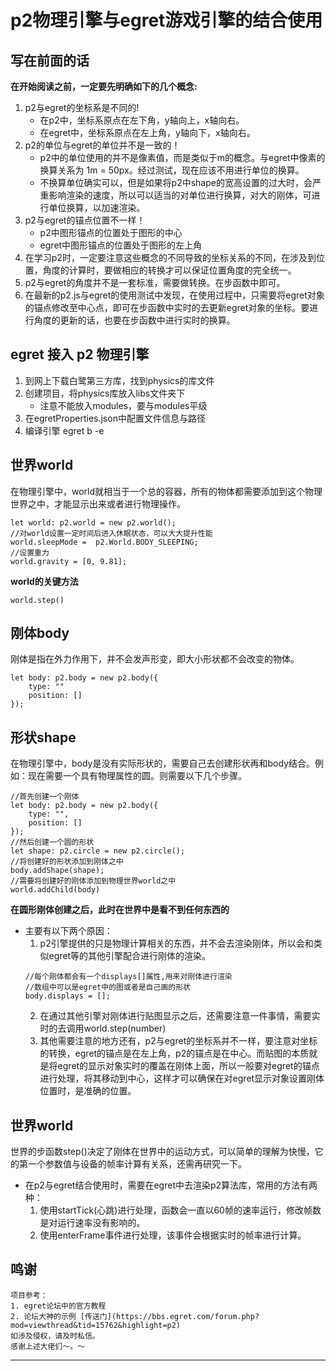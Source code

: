 # p2物理引擎与egret游戏引擎的结合使用
## 写在前面的话
**在开始阅读之前，一定要先明确如下的几个概念:**
1. p2与egret的坐标系是不同的!
   - 在p2中，坐标系原点在左下角，y轴向上，x轴向右。
   - 在egret中，坐标系原点在左上角，y轴向下，x轴向右。
2. p2的单位与egret的单位并不是一致的！
   - p2中的单位使用的并不是像素值，而是类似于m的概念。与egret中像素的换算关系为 1m = 50px。经过测试，现在应该不用进行单位的换算。
   - 不换算单位确实可以，但是如果将p2中shape的宽高设置的过大时，会严重影响渲染的速度，所以可以适当的对单位进行换算，对大的刚体，可进行单位换算，以加速渲染。
3. p2与egret的锚点位置不一样！
   - p2中图形锚点的位置处于图形的中心
   - egret中图形锚点的位置处于图形的左上角
4. 在学习p2时，一定要注意这些概念的不同导致的坐标关系的不同，在涉及到位置，角度的计算时，要做相应的转换才可以保证位置角度的完全统一。
5. p2与egret的角度并不是一套标准，需要做转换。在步函数中即可。
6. 在最新的p2.js与egret的使用测试中发现，在使用过程中，只需要将egret对象的锚点修改至中心点，即可在步函数中实时的去更新egret对象的坐标。要进行角度的更新的话，也要在步函数中进行实时的换算。
## egret 接入 p2 物理引擎
1. 到网上下载白鹭第三方库，找到physics的库文件
2. 创建项目，将physics库放入libs文件夹下
   - 注意不能放入modules，要与modules平级
3. 在egretProperties.json中配置文件信息与路径
4. 编译引擎 egret b -e
## 世界world
在物理引擎中，world就相当于一个总的容器，所有的物体都需要添加到这个物理世界之中，才能显示出来或者进行物理操作。
```
let world: p2.world = new p2.world();
//对world设置一定时间后进入休眠状态，可以大大提升性能
world.sleepMode =  p2.World.BODY_SLEEPING;
//设置重力
world.gravity = [0, 9.81];
```
**world的关键方法**
```
world.step()
```
## 刚体body
刚体是指在外力作用下，并不会发声形变，即大小形状都不会改变的物体。
```
let body: p2.body = new p2.body({
    type: ""
    position: []
});
```
## 形状shape
在物理引擎中，body是没有实际形状的，需要自己去创建形状再和body结合。例如：现在需要一个具有物理属性的圆。则需要以下几个步骤。
```
//首先创建一个刚体
let body: p2.body = new p2.body({
    type: "",
    position: []
});
//然后创建一个圆的形状
let shape: p2.circle = new p2.circle();
//将创建好的形状添加到刚体之中
body.addShape(shape);
//需要将创建好的刚体添加到物理世界world之中
world.addChild(body)
```
**在圆形刚体创建之后，此时在世界中是看不到任何东西的**
- 主要有以下两个原因：
   1. p2引擎提供的只是物理计算相关的东西，并不会去渲染刚体，所以会和类似egret等的其他引擎配合进行刚体的渲染。
   ```
   //每个刚体都会有一个displays[]属性,用来对刚体进行渲染
   //数组中可以是egret中的图或者是自己画的形状
   body.displays = [];
   ```
   2. 在通过其他引擎对刚体进行贴图显示之后，还需要注意一件事情，需要实时的去调用world.step(number)
   3. 其他需要注意的地方还有，p2与egret的坐标系并不一样，要注意对坐标的转换，egret的锚点是在左上角，p2的锚点是在中心。而贴图的本质就是将egret的显示对象实时的覆盖在刚体上面，所以一般要对egret的锚点进行处理，将其移动到中心，这样才可以确保在对egret显示对象设置刚体位置时，是准确的位置。
## 世界world
世界的步函数step()决定了刚体在世界中的运动方式，可以简单的理解为快慢，它的第一个参数值与设备的帧率计算有关系，还需再研究一下。
- 在p2与egret结合使用时，需要在egret中去渲染p2算法库，常用的方法有两种：
   1. 使用startTick(心跳)进行处理，函数会一直以60帧的速率运行，修改帧数是对运行速率没有影响的。
   2. 使用enterFrame事件进行处理，该事件会根据实时的帧率进行计算。
## 鸣谢 
```
项目参考：
1. egret论坛中的官方教程
2. 论坛大神的示例 [传送门](https://bbs.egret.com/forum.php?mod=viewthread&tid=15762&highlight=p2)
如涉及侵权，请及时私信。
感谢上述大佬们～。～
```
---